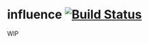 # influence [![Build Status](https://travis-ci.org/SabakiHQ/influence.svg?branch=master)](https://travis-ci.org/SabakiHQ/influence)

WIP

